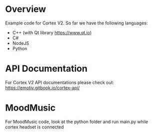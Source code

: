 # Overview
Example code for Cortex V2. So far we have the following languages:
* C++ (with Qt library https://www.qt.io)
* C#
* NodeJS
* Python

# API Documentation
For Cortex V2 API documentations please check out: https://emotiv.gitbook.io/cortex-api/

# MoodMusic
For MoodMusic code, look at the python folder and run main.py while cortex headset is connected
